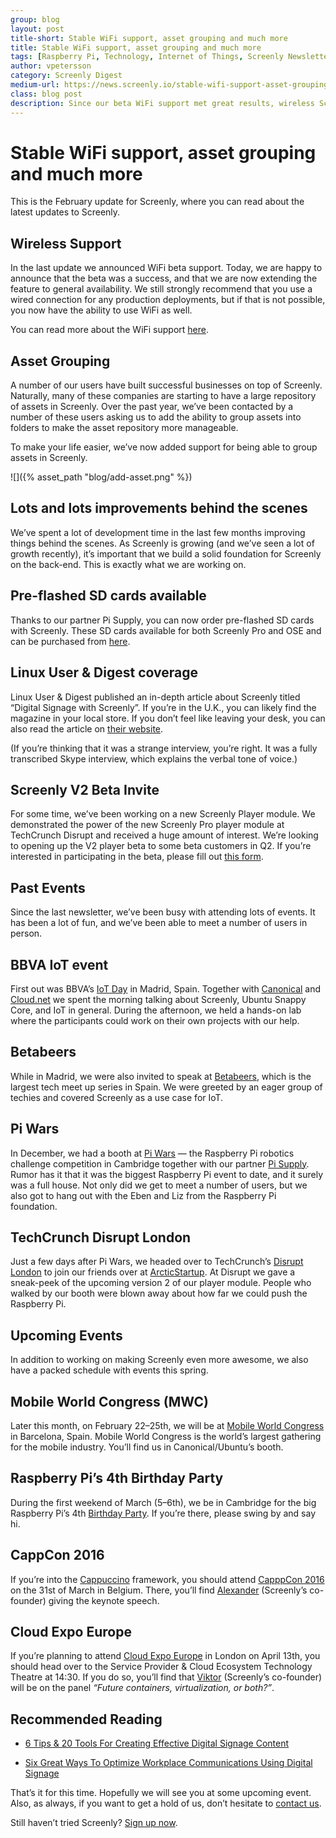 ```yaml
---
group: blog
layout: post
title-short: Stable WiFi support, asset grouping and much more
title: Stable WiFi support, asset grouping and much more
tags: [Raspberry Pi, Technology, Internet of Things, Screenly Newsletter]
author: vpetersson
category: Screenly Digest
medium-url: https://news.screenly.io/stable-wifi-support-asset-grouping-and-much-more-21a1c980ba1
class: blog post
description: Since our beta WiFi support met great results, wireless Screenly deployment is now available for all. Screenly always tweaks our services to meet your needs - which we gladly share stories of. Read about the technical back-end development work we’ve been up to.
---
```


# Stable WiFi support, asset grouping and much more

This is the February update for Screenly, where you can read about the latest updates to Screenly.

## Wireless Support

In the last update we announced WiFi beta support. Today, we are happy to announce that the beta was a success, and that we are now extending the feature to general availability. We still strongly recommend that you use a wired connection for any production deployments, but if that is not possible, you now have the ability to use WiFi as well.

You can read more about the WiFi support [here](https://support.screenly.io/hc/en-us/articles/212107126-Can-I-use-a-WiFi-adapter-with-Screenly-Pro-).

## Asset Grouping

A number of our users have built successful businesses on top of Screenly. Naturally, many of these companies are starting to have a large repository of assets in Screenly. Over the past year, we’ve been contacted by a number of these users asking us to add the ability to group assets into folders to make the asset repository more manageable.

To make your life easier, we’ve now added support for being able to group assets in Screenly.

![]({% asset_path "blog/add-asset.png" %})

## Lots and lots improvements behind the scenes

We’ve spent a lot of development time in the last few months improving things behind the scenes. As Screenly is growing (and we’ve seen a lot of growth recently), it’s important that we build a solid foundation for Screenly on the back-end. This is exactly what we are working on.

## Pre-flashed SD cards available

Thanks to our partner Pi Supply, you can now order pre-flashed SD cards with Screenly. These SD cards available for both Screenly Pro and OSE and can be purchased from [here](https://www.pi-supply.com/product/screenly-software-sd-cards-pro-and-ose/).

## Linux User & Digest coverage

Linux User & Digest published an in-depth article about Screenly titled “Digital Signage with Screenly”. If you’re in the U.K., you can likely find the magazine in your local store. If you don’t feel like leaving your desk, you can also read the article on [their website](https://www.linuxuser.co.uk/news/understanding-digital-signage-with-screenly).

(If you’re thinking that it was a strange interview, you’re right. It was a fully transcribed Skype interview, which explains the verbal tone of voice.)

## Screenly V2 Beta Invite

For some time, we’ve been working on a new Screenly Player module. We demonstrated the power of the new Screenly Pro player module at TechCrunch Disrupt and received a huge amount of interest. We’re looking to opening up the V2 player beta to some beta customers in Q2. If you’re interested in participating in the beta, please fill out [this form](https://docs.google.com/forms/d/1fX4zgBC6FrrHJ5VtpmoBXlP90rMc_Gcm04T0OY0yejE/viewform).

## Past Events

Since the last newsletter, we’ve been busy with attending lots of events. It has been a lot of fun, and we’ve been able to meet a number of users in person.

## BBVA IoT event

First out was BBVA’s [IoT Day](https://www.bbva.es/eng/particulares/index.jsp) in Madrid, Spain. Together with [Canonical](https://www.canonical.com/) and [Cloud.net](https://www.cloud.net/) we spent the morning talking about Screenly, Ubuntu Snappy Core, and IoT in general. During the afternoon, we held a hands-on lab where the participants could work on their own projects with our help.

## Betabeers

While in Madrid, we were also invited to speak at [Betabeers](https://betabeers.com/), which is the largest tech meet up series in Spain. We were greeted by an eager group of techies and covered Screenly as a use case for IoT.

## Pi Wars

In December, we had a booth at [Pi Wars](https://piwars.org/) — the Raspberry Pi robotics challenge competition in Cambridge together with our partner [Pi Supply](https://www.pi-supply.com/). Rumor has it that it was the biggest Raspberry Pi event to date, and it surely was a full house. Not only did we get to meet a number of users, but we also got to hang out with the Eben and Liz from the Raspberry Pi foundation.

## TechCrunch Disrupt London

Just a few days after Pi Wars, we headed over to TechCrunch’s [Disrupt London](https://techcrunch.com/event-info/disrupt-london-2015/) to join our friends over at [ArcticStartup](https://arcticstartup.com/). At Disrupt we gave a sneak-peek of the upcoming version 2 of our player module. People who walked by our booth were blown away about how far we could push the Raspberry Pi.

## Upcoming Events

In addition to working on making Screenly even more awesome, we also have a packed schedule with events this spring.

## Mobile World Congress (MWC)

Later this month, on February 22–25th, we will be at [Mobile World Congress](https://www.mobileworldcongress.com/) in Barcelona, Spain. Mobile World Congress is the world’s largest gathering for the mobile industry. You’ll find us in Canonical/Ubuntu’s booth.

## Raspberry Pi’s 4th Birthday Party

During the first weekend of March (5–6th), we be in Cambridge for the big Raspberry Pi’s 4th [Birthday Party](https://www.raspberrypi.org/birthday/). If you’re there, please swing by and say hi.

## CappCon 2016

If you’re into the [Cappuccino](http://www.cappuccino-project.org/) framework, you should attend [CapppCon 2016](http://www.cappuccino-project.org/events/cappCon2016/) on the 31st of March in Belgium. There, you’ll find [Alexander](https://twitter.com/slevenbits) (Screenly’s co-founder) giving the keynote speech.

## Cloud Expo Europe

If you’re planning to attend [Cloud Expo Europe](https://www.cloudexpoeurope.com/) in London on April 13th, you should head over to the Service Provider & Cloud Ecosystem Technology Theatre at 14:30. If you do so, you’ll find that [Viktor](https://twitter.com/vpetersson) (Screenly’s co-founder) will be on the panel *“Future containers, virtualization, or both?”*.

## Recommended Reading

* [6 Tips & 20 Tools For Creating Effective Digital Signage Content](https://www.sixteen-nine.net/2016/02/16/6-tips-20-tools-for-creating-effective-digital-signage-content/)

* [Six Great Ways To Optimize Workplace Communications Using Digital Signage](https://www.sixteen-nine.net/2016/02/04/six-great-ways-to-optimize-workplace-communications-using-digital-signage/)

That’s it for this time. Hopefully we will see you at some upcoming event. Also, as always, if you want to get a hold of us, don’t hesitate to [contact us](https://support.screenly.io).

Still haven’t tried Screenly? [Sign up now](https://login.screenlyapp.com/signup).
